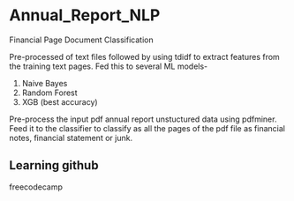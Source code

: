 # Annual_Report_NLP
Financial Page Document Classification

Pre-processed of text files followed by using tdidf to extract features from the training text pages.
Fed this to several ML models-
1. Naive Bayes
2. Random Forest
3. XGB (best accuracy)

Pre-process the input pdf annual report unstuctured data using pdfminer. Feed it to the classifier to classify as all the pages of the pdf file as financial notes, financial statement or junk.

## Learning github
freecodecamp